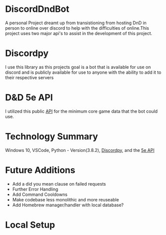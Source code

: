 # DiscordDndBot
A personal Project dreamt up from transistioning from hosting DnD in person to online
over discord to help with the difficulties of online.This project uses two major api's to assist in the development of this project.

# Discordpy
I use this library as this projects goal is a bot that is available for use on discord and is publicly available for use to anyone with the ability to add it to their respective servers

# D&D 5e API
I utilized this public [API](http://www.dnd5eapi.co/) for the minimum core game data that the bot could use.

# Technology Summary
Windows 10, VSCode, Python - Version(3.8.2), [Discordpy](https://discordpy.readthedocs.io/en/latest/api.html), and the [5e API](http://www.dnd5eapi.co/)

# Future Additions
- Add a did you mean clause on failed requests
- Further Error Handling
- Add Command Cooldowns
- Make codebase less monolithic and more reuseable
- Add Homebrew manager/handler with local database?


# Local Setup
